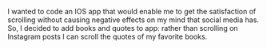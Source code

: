 I wanted to code an IOS app that would enable me to get the satisfaction of scrolling without causing negative effects on my mind that social media has. So, I decided to add books and quotes to app: rather than scrolling on Instagram posts I can scroll the quotes of my favorite books.
